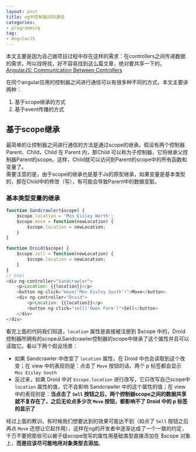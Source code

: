 ```yaml
---
layout: post
title: ng中控制器间的通信
categories:
- programming
tag:
- AngularJS
---
```


本文主要是因为自己做项目过程中存在这样的需求：在controllers之间传递数据的需求，所以找呀找，好不容易找到这么篇文章，绝对要共享一下的。  
[AngularJS: Communication Between Controllers](http://elikirk.com/2013/07/22/angularjs-communication-between-controllers/)

在同个angular应用的控制器之间进行通信可以有很多种不同的方式，本文主要讲两种：

1. 基于scope继承的方式
2. 基于event传播的方式

## 基于scope继承
最简单的让控制器之间进行通信的方法是通过scope的继承。假设有两个控制器Parent、Child，Child 在 Parent 内，那Child 可以称为子控制器，它将继承父控制器Parent的scope。这样，Child就可以访问到Parent的scope中的所有函数和变量了。  
需要注意的是，由于scope的继承也是基于Js的原型继承，如果变量是基本类型的，那在Child中的修改（写），有可能会导致Parent中的数据变脏。

### 基本类型变量的继承

```javascript
function Sandcrawler($scope) {
    $scope.location = 'Mos Eisley North';
    $scope.move = function(newLocation) {
        $scope.location = newLocation;
    }
}

function Droid($scope) {
    $scope.sell = function(newLocation) {
        $scope.location = newLocation;
    }
}
// html
<div ng-controller="Sandcrawler">
    <p>Location: {{location}}</p>
    <button ng-click="move('Mos Eisley South')">Move</button>
    <div ng-controller="Droid">
        <p>Location: {{location}}</p>
        <button ng-click="sell('Owen Farm')">Sell</button>
    </div>
</div>
```

看完上面的代码我们知道，`location` 属性是直接被注册到 $scope 中的，Droid控制器所拥有的scope从Sandcrawler控制器的scope中继承了这个属性并且可以读取它。看以下两个假设场景：

- 如果 Sandcrawler 中改变了 `location` 属性，在 Droid 中也会读取到这个改变；在 view 中的表现则是：点击了 `Move` 按钮的话，两个 p 标签都会显示 `Mos Eisley South`
- 反过来，如果 Droid 中对 `$scope.location` 进行改写，它只改写自己scope中 `location` 属性的值，它不会影响 Sandcrawler 中的这个属性的值；在 view 中的表现则是：**当点击了 `Sell` 按钮之后，两个控制器scope之间的数据共享就不复存在了，之后无论点多少次 `Move` 按钮，都影响不了 Droid 中的 p 标签的显示了**

经过上面的教训，有时候我们想要达到的效果可能达不到（如点了 `Sell` 按钮之后再点 `Move` 还想让它起作用），这样在ng的开发者中逐渐达成了一个一致的约定，千万不要把那些可以被子级scope改写的属性用基础类型直接添加在 $scope 对象上，**而是应该尽可能地用对象类型去添加**。